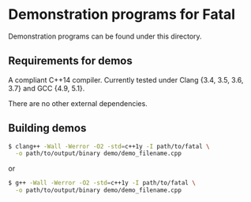 # Demonstration programs for Fatal
Demonstration programs can be found under this directory.


## Requirements for demos
A compliant C++14 compiler. Currently tested under Clang {3.4, 3.5, 3.6, 3.7} and GCC {4.9, 5.1}.

There are no other external dependencies.


## Building demos
```sh
$ clang++ -Wall -Werror -O2 -std=c++1y -I path/to/fatal \
  -o path/to/output/binary demo/demo_filename.cpp
```
or
```sh
$ g++ -Wall -Werror -O2 -std=c++1y -I path/to/fatal \
  -o path/to/output/binary demo/demo_filename.cpp
```
